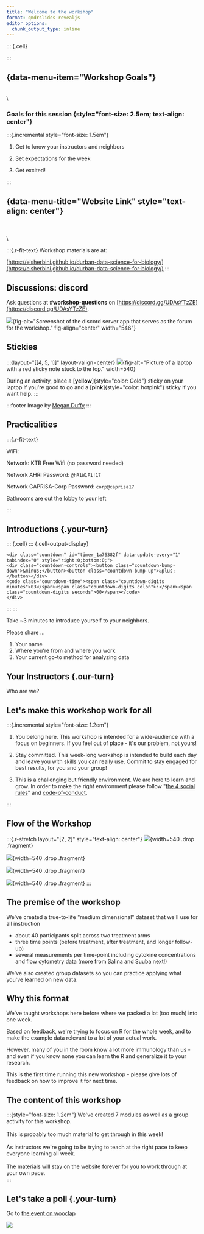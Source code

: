 ```yaml
---
title: "Welcome to the workshop"
format: qmdrslides-revealjs
editor_options: 
  chunk_output_type: inline
---
```


::: {.cell}

:::




## {data-menu-item="Workshop Goals"}

\
\

### Goals for this session {style="font-size: 2.5em; text-align: center"}

:::{.incremental style="font-size: 1.5em"}
1. Get to know your instructors and neighbors

2. Set expectations for the week

3. Get excited!

:::

## {data-menu-title="Website Link" style="text-align: center"}

\
\
\

:::{.r-fit-text}
Workshop materials are at:

[https://elsherbini.github.io/durban-data-science-for-biology/](https://elsherbini.github.io/durban-data-science-for-biology/)
:::

## Discussions: discord

Ask questions at **#workshop-questions** on [https://discord.gg/UDAsYTzZE](https://discord.gg/UDAsYTzZE).

![](images/discord_durban.png){fig-alt="Screenshot of the discord server app that serves as the forum for the workshop." fig-align="center" width="546"}

## Stickies

:::{layout="[[4, 5, 1]]" layout-valign=center}
![](images/sticky.jpeg){fig-alt="Picture of a laptop with a red sticky note stuck to the top." width=540}

During an activity, place a [**yellow**]{style="color: Gold"}  sticky on your laptop if you're good to go and a [**pink**]{style="color: hotpink"} sticky if you want help.
:::

:::footer
Image by [Megan Duffy](https://dynamicecology.wordpress.com/2015/01/13/sticky-notes-as-a-teaching-and-lab-meeting-tool/)
:::

## Practicalities
:::{.r-fit-text}

WiFi:

Network: KTB Free Wifi (no password needed)

Network AHRI Password: `@hR1W1F1!17`

Network CAPRISA-Corp Password: `corp@caprisa17`

Bathrooms are out the lobby to your left

:::


## Introductions {.your-turn}


::: {.cell}
::: {.cell-output-display}

```{=html}
<div class="countdown" id="timer_1a76382f" data-update-every="1" tabindex="0" style="right:0;bottom:0;">
<div class="countdown-controls"><button class="countdown-bump-down">&minus;</button><button class="countdown-bump-up">&plus;</button></div>
<code class="countdown-time"><span class="countdown-digits minutes">03</span><span class="countdown-digits colon">:</span><span class="countdown-digits seconds">00</span></code>
</div>
```

:::
:::


Take \~3 minutes to introduce yourself to your neighbors.


Please share ...

1.  Your name
2.  Where you're from and where you work
3.  Your current go-to method for analyzing data


## Your Instructors {.our-turn}

Who are we?

## Let's make this workshop work for all

:::{.incremental style="font-size: 1.2em"}

1. You belong here. This workshop is intended for a wide-audience with a focus on beginners. If you feel out of place - it's our problem, not yours! 

2. Stay committed. This week-long workshop is intended to build each day and leave you with skills you can really use. Commit to stay engaged for best results, for you and your group!

3. This is a challenging but friendly environment. We are here to learn and grow. In order to make the right environment please follow "[the 4 social rules](https://www.recurse.com/social-rules)" and [code-of-conduct](https://docs.carpentries.org/topic_folders/policies/code-of-conduct.html).

:::

## Flow of the Workshop

:::{.r-stretch layout="[2, 2]" style="text-align: center"}
![](images/slide-normal.png){width=540 .drop .fragment}

![](images/slide-discord.png){width=540 .drop .fragment}

![](images/slide-our-turn.png){width=540 .drop .fragment}

![](images/slide-your-turn.png){width=540 .drop .fragment}
:::

## The premise of the workshop

We've created a true-to-life "medium dimensional" dataset that we'll use for all instruction 

- about 40 participants split across two treatment arms
- three time points (before treatment, after treatment, and longer follow-up)
- several measurements per time-point including cytokine concentrations and flow cytometry data  (more from Salina and Suuba next!)

We've also created group datasets so you can practice applying what you've learned on new data.  

## Why this format

We've taught workshops here before where we packed a lot (too much) into one week.

Based on feedback, we're trying to focus on R for the whole week, and to make the example data relevant to a lot of your actual work.

However, many of you in the room know a lot more immunology than us - and even if you know none you can learn the R and generalize it to your research.

This is the first time running this new workshop - please give lots of feedback on how to improve it for next time.

## The content of this workshop

:::{style="font-size: 1.2em"}
We've created 7 modules as well as a group activity for this workshop.  
\
This is probably too much material to get through in this week!  
\
As instructors we're going to be trying to teach at the right pace to keep everyone learning all week.  
\
The materials will stay on the website forever for you to work through at your own pace.  
:::

## Let's take a poll {.your-turn}

Go to [the event on wooclap](https://app.wooclap.com/DURBAN?from=event-page)  

![](../../../images/wooclap_info.png)


